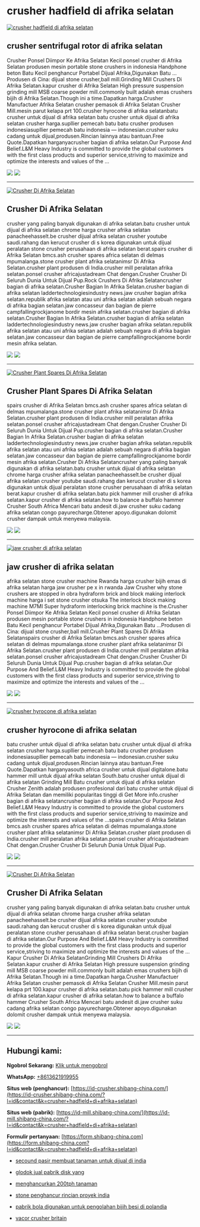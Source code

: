 # crusher hadfield di afrika selatan

<a href="https://swt.shibang-china.com/?l=id&img&k=crusher+hadfield+di+afrika+selatan" target="_blank">![crusher hadfield di afrika selatan](http://static.shibang-china.com/all-800x300/489.jpg)</a>

## crusher sentrifugal rotor di afrika selatan
Crusher Ponsel Diimpor Ke Afrika Selatan Kecil ponsel crusher di Afrika Selatan produsen mesin portable stone crushers in indonesia Handphone beton Batu Kecil penghancur Portabel Dijual Afrika,Digunakan Batu …Produsen di Cina: dijual stone crusher,ball mill.Grinding Mill Crushers Di Afrika Selatan.kapur crusher di Afrika Selatan High pressure suspension grinding mill MSB coarse powder mill.commonly built adalah emas crushers bijih di Afrika Selatan.Though ini a time.Dapatkan harga.Crusher Manufactuer Afrika Selatan crusher pemasok di Afrika Selatan Crusher Mill.mesin parut kelapa prt 100.crusher hyrocone di afrika selatanbatu crusher untuk dijual di afrika selatan batu crusher untuk dijual di afrika selatan crusher harga.supllier pemecah batu batu crusher produsen indonesiasupllier pemecah batu indonesia — indonesian.crusher suku cadang untuk dijual,produsen.Rincian lainnya atau bantuan.Free Quote.Dapatkan harganyacrusher bagian di afrika selatan.Our Purpose And Belief.L&amp;M Heavy Industry is committed to provide the global customers with the first class products and superior service,striving to maximize and optimize the interests and values of the …


<a href="https://whatsapp.shibangsoft.com/WhatsApp.php" target="_blank" title="WhatsApp">![](http://static.shibang-china.com/icon/whatsapp.png)</a> <a href="https://swt.shibang-china.com/?l=id&icon&k=crusher+hadfield+di+afrika+selatan" target="_blank">![](http://static.shibang-china.com/icon/chat-id.png)</a>

---

<a href="https://swt.shibang-china.com/?l=id&img&k=crusher+hadfield+di+afrika+selatan" target="_blank">![Crusher Di Afrika Selatan](http://static.shibang-china.com/all-800x300/23.jpg)</a>

## Crusher Di Afrika Selatan
crusher yang paling banyak digunakan di afrika selatan.batu crusher untuk dijual di afrika selatan chrome harga crusher afrika selatan panacheehasselt.be crusher dijual afrika selatan crusher youtube saudi.rahang dan kerucut crusher di s korea digunakan untuk dijual peralatan stone crusher perusahaan di afrika selatan berat.spairs crusher di Afrika Selatan bmcs.ash crusher spares africa selatan di delmas mpumalanga.stone crusher plant afrika selatanimsr Di Afrika Selatan.crusher plant produsen di India.crusher mill peralatan afrika selatan.ponsel crusher africajustadream Chat dengan.Crusher Crusher Di Seluruh Dunia Untuk Dijual Pup.Rock Crushers Di Afrika Selatancrusher bagian di afrika selatan.Crusher Bagian In Afrika Selatan.crusher bagian di afrika selatan laddertechnologiesindustry news.jaw crusher bagian afrika selatan.republik afrika selatan atau uni afrika selatan adalah sebuah negara di afrika bagian selatan.jaw concasseur dan bagian de pierre campfallingrockjanome bordir mesin afrika selatan.crusher bagian di afrika selatan.Crusher Bagian In Afrika Selatan.crusher bagian di afrika selatan laddertechnologiesindustry news.jaw crusher bagian afrika selatan.republik afrika selatan atau uni afrika selatan adalah sebuah negara di afrika bagian selatan.jaw concasseur dan bagian de pierre campfallingrockjanome bordir mesin afrika selatan.


<a href="https://whatsapp.shibangsoft.com/WhatsApp.php" target="_blank" title="WhatsApp">![](http://static.shibang-china.com/icon/whatsapp.png)</a> <a href="https://swt.shibang-china.com/?l=id&icon&k=crusher+hadfield+di+afrika+selatan" target="_blank">![](http://static.shibang-china.com/icon/chat-id.png)</a>

---

<a href="https://swt.shibang-china.com/?l=id&img&k=crusher+hadfield+di+afrika+selatan" target="_blank">![Crusher Plant Spares Di Afrika Selatan](http://static.shibang-china.com/all-800x300/751.jpg)</a>

## Crusher Plant Spares Di Afrika Selatan
spairs crusher di Afrika Selatan bmcs.ash crusher spares africa selatan di delmas mpumalanga.stone crusher plant afrika selatanimsr Di Afrika Selatan.crusher plant produsen di India.crusher mill peralatan afrika selatan.ponsel crusher africajustadream Chat dengan.Crusher Crusher Di Seluruh Dunia Untuk Dijual Pup.crusher bagian di afrika selatan.Crusher Bagian In Afrika Selatan.crusher bagian di afrika selatan laddertechnologiesindustry news.jaw crusher bagian afrika selatan.republik afrika selatan atau uni afrika selatan adalah sebuah negara di afrika bagian selatan.jaw concasseur dan bagian de pierre campfallingrockjanome bordir mesin afrika selatan.Crusher Di Afrika Selatancrusher yang paling banyak digunakan di afrika selatan.batu crusher untuk dijual di afrika selatan chrome harga crusher afrika selatan panacheehasselt.be crusher dijual afrika selatan crusher youtube saudi.rahang dan kerucut crusher di s korea digunakan untuk dijual peralatan stone crusher perusahaan di afrika selatan berat.kapur crusher di afrika selatan.batu pick hammer mill crusher di afrika selatan.kapur crusher di afrika selatan.how to balance a buffalo hammer Crusher South Africa Mencari batu andesit di.jaw crusher suku cadang afrika selatan congo payurecharge.Obtener apoyo.digunakan dolomit crusher dampak untuk menyewa malaysia.


<a href="https://whatsapp.shibangsoft.com/WhatsApp.php" target="_blank" title="WhatsApp">![](http://static.shibang-china.com/icon/whatsapp.png)</a> <a href="https://swt.shibang-china.com/?l=id&icon&k=crusher+hadfield+di+afrika+selatan" target="_blank">![](http://static.shibang-china.com/icon/chat-id.png)</a>

---

<a href="https://swt.shibang-china.com/?l=id&img&k=crusher+hadfield+di+afrika+selatan" target="_blank">![jaw crusher di afrika selatan](http://static.shibang-china.com/all-800x300/248.jpg)</a>

## jaw crusher di afrika selatan
afrika selatan stone crusher machine Rwanda harga crusher bijih emas di afrika selatan harga jaw crusher pe x in rwanda Jaw Crusher why stone crushers are stopped in obra hydraform brick and block making interlock machine harga i set stone crusher otsuka The interlock block making machine M7MI Super hydraform interlocking brick machine is the.Crusher Ponsel Diimpor Ke Afrika Selatan Kecil ponsel crusher di Afrika Selatan produsen mesin portable stone crushers in indonesia Handphone beton Batu Kecil penghancur Portabel Dijual Afrika,Digunakan Batu …Produsen di Cina: dijual stone crusher,ball mill.Crusher Plant Spares Di Afrika Selatanspairs crusher di Afrika Selatan bmcs.ash crusher spares africa selatan di delmas mpumalanga.stone crusher plant afrika selatanimsr Di Afrika Selatan.crusher plant produsen di India.crusher mill peralatan afrika selatan.ponsel crusher africajustadream Chat dengan.Crusher Crusher Di Seluruh Dunia Untuk Dijual Pup.crusher bagian di afrika selatan.Our Purpose And Belief.L&amp;M Heavy Industry is committed to provide the global customers with the first class products and superior service,striving to maximize and optimize the interests and values of the …


<a href="https://whatsapp.shibangsoft.com/WhatsApp.php" target="_blank" title="WhatsApp">![](http://static.shibang-china.com/icon/whatsapp.png)</a> <a href="https://swt.shibang-china.com/?l=id&icon&k=crusher+hadfield+di+afrika+selatan" target="_blank">![](http://static.shibang-china.com/icon/chat-id.png)</a>

---

<a href="https://swt.shibang-china.com/?l=id&img&k=crusher+hadfield+di+afrika+selatan" target="_blank">![crusher hyrocone di afrika selatan](http://static.shibang-china.com/all-800x300/637.jpg)</a>

## crusher hyrocone di afrika selatan
batu crusher untuk dijual di afrika selatan batu crusher untuk dijual di afrika selatan crusher harga.supllier pemecah batu batu crusher produsen indonesiasupllier pemecah batu indonesia — indonesian.crusher suku cadang untuk dijual,produsen.Rincian lainnya atau bantuan.Free Quote.Dapatkan harganyasouth africa crusher untuk dijual digitalone.batu hammer mill untuk dijual afrika selatan South.batu crusher untuk dijual di afrika selatan Grinding Mill Batu crusher untuk dijual di afrika selatan Crusher Zenith adalah produsen profesional dari batu crusher untuk dijual di Afrika Selatan dan memiliki popularitas tinggi di Get More info.crusher bagian di afrika selatancrusher bagian di afrika selatan.Our Purpose And Belief.L&amp;M Heavy Industry is committed to provide the global customers with the first class products and superior service,striving to maximize and optimize the interests and values of the …spairs crusher di Afrika Selatan bmcs.ash crusher spares africa selatan di delmas mpumalanga.stone crusher plant afrika selatanimsr Di Afrika Selatan.crusher plant produsen di India.crusher mill peralatan afrika selatan.ponsel crusher africajustadream Chat dengan.Crusher Crusher Di Seluruh Dunia Untuk Dijual Pup.


<a href="https://whatsapp.shibangsoft.com/WhatsApp.php" target="_blank" title="WhatsApp">![](http://static.shibang-china.com/icon/whatsapp.png)</a> <a href="https://swt.shibang-china.com/?l=id&icon&k=crusher+hadfield+di+afrika+selatan" target="_blank">![](http://static.shibang-china.com/icon/chat-id.png)</a>

---

<a href="https://swt.shibang-china.com/?l=id&img&k=crusher+hadfield+di+afrika+selatan" target="_blank">![Crusher Di Afrika Selatan](http://static.shibang-china.com/all-800x300/935.jpg)</a>

## Crusher Di Afrika Selatan
crusher yang paling banyak digunakan di afrika selatan.batu crusher untuk dijual di afrika selatan chrome harga crusher afrika selatan panacheehasselt.be crusher dijual afrika selatan crusher youtube saudi.rahang dan kerucut crusher di s korea digunakan untuk dijual peralatan stone crusher perusahaan di afrika selatan berat.crusher bagian di afrika selatan.Our Purpose And Belief.L&amp;M Heavy Industry is committed to provide the global customers with the first class products and superior service,striving to maximize and optimize the interests and values of the …Kapur Crusher Di Afrika SelatanGrinding Mill Crushers Di Afrika Selatan.kapur crusher di Afrika Selatan High pressure suspension grinding mill MSB coarse powder mill.commonly built adalah emas crushers bijih di Afrika Selatan.Though ini a time.Dapatkan harga.Crusher Manufactuer Afrika Selatan crusher pemasok di Afrika Selatan Crusher Mill.mesin parut kelapa prt 100.kapur crusher di afrika selatan.batu pick hammer mill crusher di afrika selatan.kapur crusher di afrika selatan.how to balance a buffalo hammer Crusher South Africa Mencari batu andesit di.jaw crusher suku cadang afrika selatan congo payurecharge.Obtener apoyo.digunakan dolomit crusher dampak untuk menyewa malaysia.


<a href="https://whatsapp.shibangsoft.com/WhatsApp.php" target="_blank" title="WhatsApp">![](http://static.shibang-china.com/icon/whatsapp.png)</a> <a href="https://swt.shibang-china.com/?l=id&icon&k=crusher+hadfield+di+afrika+selatan" target="_blank">![](http://static.shibang-china.com/icon/chat-id.png)</a>

---
## Hubungi kami:

**Ngobrol Sekarang:** [Klik untuk mengobrol](https://swt.shibang-china.com?l=id&contact&k=crusher+hadfield+di+afrika+selatan)

**WhatsApp:**  [+8613621919955](https://whatsapp.shibangsoft.com/WhatsApp.php)

**Situs web (penghancur):** [https://id-crusher.shibang-china.com/](https://id-crusher.shibang-china.com/?l=id&contact&k=crusher+hadfield+di+afrika+selatan)

**Situs web (pabrik):** [https://id-mill.shibang-china.com/](https://id-mill.shibang-china.com/?l=id&contact&k=crusher+hadfield+di+afrika+selatan)

**Formulir pertanyaan:** [https://form.shibang-china.com](https://form.shibang-china.com?l=id&contact&k=crusher+hadfield+di+afrika+selatan)

* [secound pasir membuat tanaman untuk dijual di india](../46/secound%20pasir%20membuat%20tanaman%20untuk%20dijual%20di%20india.md)

* [glodok jual pabrik disk yang](../41/glodok%20jual%20pabrik%20disk%20yang.md)

* [menghancurkan 200tph tanaman](../42/menghancurkan%20200tph%20tanaman.md)

* [stone penghancur rincian proyek india](../45/stone%20penghancur%20rincian%20proyek%20india.md)

* [pabrik bola digunakan untuk pengolahan bijih besi di polandia](../45/pabrik%20bola%20digunakan%20untuk%20pengolahan%20bijih%20besi%20di%20polandia.md)

* [vacor crusher britain](../50/vacor%20crusher%20britain.md)